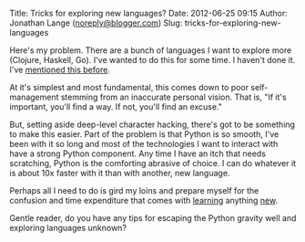 Title: Tricks for exploring new languages?
Date: 2012-06-25 09:15
Author: Jonathan Lange (noreply@blogger.com)
Slug: tricks-for-exploring-new-languages

Here's my problem. There are a bunch of languages I want to explore more
(Clojure, Haskell, Go). I've wanted to do this for some time. I haven't
done it. I've [mentioned this
before](http://code.mumak.net/2012/02/bad-snake-joke.html).  
  
At it's simplest and most fundamental, this comes down to poor
self-management stemming from an inaccurate personal vision. That is,
"If it's important, you'll find a way. If not, you'll find an excuse."  
  
But, setting aside deep-level character hacking, there's got to be
something to make this easier. Part of the problem is that Python is so
smooth, I've been with it so long and most of the technologies I want to
interact with have a strong Python component. Any time I have an itch
that needs scratching, Python is the comforting abrasive of choice. I
can do whatever it is about 10x faster with it than with another, new
language.  
  
Perhaps all I need to do is gird my loins and prepare myself for the
confusion and time expenditure that comes with
[learning](http://code.mumak.net/2012/06/further-reflections-on-my-first-juju.html)
anything
[new](http://code.mumak.net/2012/06/unfiltered-reflections-on-my-first-juju.html).  
  
Gentle reader, do you have any tips for escaping the Python gravity well
and exploring languages unknown?  
  

